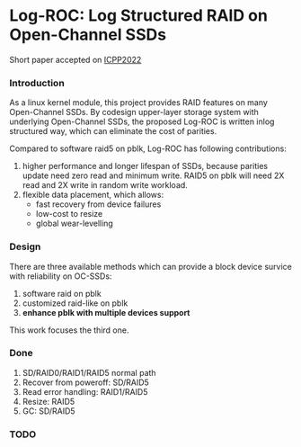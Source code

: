 # Log-ROC: Log Structured RAID on Open-Channel SSDs

Short paper accepted on [ICPP2022](http://www.iccd-conf.com/Program_2022.html)

### Introduction

As a linux kernel module, this project provides RAID features on many Open-Channel SSDs. By codesign upper-layer storage system with underlying Open-Channel SSDs, the proposed Log-ROC is written inlog structured way, which can eliminate the cost of parities. 

Compared to software raid5 on pblk, Log-ROC has following contributions:
1. higher performance and longer lifespan of SSDs, because parities update need zero read and minimum write. RAID5 on pblk will need 2X read and 2X write in random write workload.
2. flexible data placement, which allows:
	- fast recovery from device failures
	- low-cost to resize 
	- global wear-levelling

### Design

There are three available methods which can provide a block device survice with reliability on OC-SSDs:
1. software raid on pblk
2. customized raid-like on pblk
3. **enhance pblk with multiple devices support**

This work focuses the third one.


### Done

1. SD/RAID0/RAID1/RAID5 normal path
2. Recover from poweroff: SD/RAID5
3. Read error handling: RAID1/RAID5
4. Resize: RAID5
5. GC: SD/RAID5

### TODO
